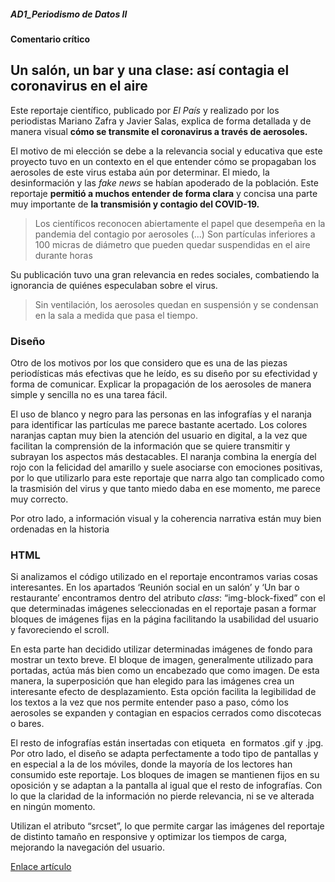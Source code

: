##### AD1_Periodismo de Datos II

#### Comentario crítico

## Un salón, un bar y una clase: así contagia el coronavirus en el aire

Este reportaje científico, publicado por *El País* y realizado por los periodistas Mariano Zafra y Javier Salas, explica de forma detallada y de manera visual **cómo se transmite el coronavirus a través de aerosoles.** 

El motivo de mi elección se debe a la relevancia social y educativa que este proyecto tuvo en un contexto en el que entender cómo se propagaban los aerosoles de este virus estaba aún por determinar. El miedo, la desinformación y las *fake news* se habían apoderado de la población. Este reportaje **permitió a muchos entender de forma clara** y concisa una parte muy importante de **la transmisión y contagio del COVID-19.** 

> Los científicos reconocen abiertamente el papel que desempeña en la pandemia del contagio por aerosoles (...) Son partículas inferiores a 100 micras de diámetro que pueden quedar suspendidas en el aire durante horas

Su publicación tuvo una gran relevancia en redes sociales, combatiendo la ignorancia de quiénes especulaban sobre el virus. 

> Sin ventilación, los aerosoles quedan en suspensión y se condensan en la sala a medida que pasa el tiempo.

### Diseño 
Otro de los motivos por los que considero que es una de las piezas periodísticas más efectivas que he leído, es su diseño por su efectividad y forma de comunicar. Explicar la propagación de los aerosoles de manera simple y sencilla no es una tarea fácil. 

El uso de blanco y negro para las personas en las infografías y el naranja para identificar las partículas me parece bastante acertado. Los colores naranjas captan muy bien la atención del usuario en digital, a la vez que facilitan la comprensión de la información que se quiere transmitir y subrayan los aspectos más destacables. El naranja combina la energía del rojo con la felicidad del amarillo y suele asociarse con emociones positivas, por lo que utilizarlo para este reportaje que narra algo tan complicado como la trasmisión del virus y que tanto miedo daba en ese momento, me parece muy correcto.

Por otro lado, a información visual y la coherencia narrativa están muy bien ordenadas en la historia

### HTML
Si analizamos el código utilizado en el reportaje encontramos varias cosas interesantes. En los apartados ‘Reunión social en un salón’ y  ‘Un bar o restaurante’ encontramos dentro del atributo *class*: “img-block-fixed” con el que determinadas imágenes seleccionadas en el reportaje pasan a formar bloques de imágenes fijas en la página facilitando la usabilidad del usuario y favoreciendo el scroll. 

En esta parte han decidido utilizar determinadas imágenes de fondo para mostrar un texto breve. El bloque de imagen, generalmente utilizado para portadas, actúa más bien como un encabezado que como imagen. De esta manera, la superposición que han elegido para las imágenes crea un interesante efecto de desplazamiento. Esta opción facilita la legibilidad de los textos a la vez que nos permite entender paso a paso, cómo los aerosoles se expanden y contagian en espacios cerrados como discotecas o bares. 

El resto de infografías están insertadas con etiqueta <img> en formatos .gif y .jpg. 
Por otro lado, el diseño se adapta perfectamente a todo tipo de pantallas y en especial a la de los móviles, donde la mayoría de los lectores han consumido este reportaje. Los bloques de imagen se mantienen fijos en su oposición y se adaptan a la pantalla al igual que el resto de infografías. Con lo que la claridad de la información no pierde relevancia, ni se ve alterada en ningún momento. 

Utilizan el atributo “srcset”, lo que permite cargar las imágenes del reportaje de distinto tamaño en responsive y optimizar los tiempos de carga, mejorando la navegación del usuario. 

[Enlace artículo](https://elpais.com/especiales/coronavirus-covid-19/un-salon-un-bar-y-una-clase-asi-contagia-el-coronavirus-en-el-aire/)
